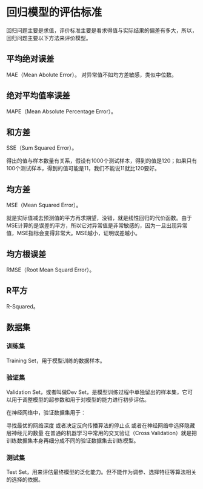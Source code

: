 <!--
 * @Author: matiastang
 * @Date: 2022-08-03 15:23:52
 * @LastEditors: matiastang
 * @LastEditTime: 2022-08-03 15:37:31
 * @FilePath: /matias-AI/md/非线性回归/回归模型的评估标准.md
 * @Description: 回归模型的评估标准
-->
# 回归模型的评估标准

回归问题主要是求值，评价标准主要是看求得值与实际结果的偏差有多大，所以，回归问题主要以下方法来评价模型。

## 平均绝对误差

MAE（Mean Abolute Error）。
对异常值不如均方差敏感，类似中位数。

## 绝对平均值率误差
MAPE（Mean Absolute Percentage Error）。

## 和方差
SSE（Sum Squared Error）。

得出的值与样本数量有关系，假设有1000个测试样本，得到的值是120；如果只有100个测试样本，得到的值可能是11，我们不能说11就比120要好。

## 均方差
MSE（Mean Squared Error）。

就是实际值减去预测值的平方再求期望，没错，就是线性回归的代价函数。由于MSE计算的是误差的平方，所以它对异常值是非常敏感的，因为一旦出现异常值，MSE指标会变得非常大。MSE越小，证明误差越小。

## 均方根误差
RMSE（Root Mean Squard Error）。

## R平方
R-Squared。

## 数据集

### 训练集

Training Set，用于模型训练的数据样本。

### 验证集

Validation Set，或者叫做Dev Set，是模型训练过程中单独留出的样本集，它可以用于调整模型的超参数和用于对模型的能力进行初步评估。

在神经网络中，验证数据集用于：

寻找最优的网络深度
或者决定反向传播算法的停止点
或者在神经网络中选择隐藏层神经元的数量
在普通的机器学习中常用的交叉验证（Cross Validation）就是把训练数据集本身再细分成不同的验证数据集去训练模型。

### 测试集

Test Set，用来评估最终模型的泛化能力。但不能作为调参、选择特征等算法相关的选择的依据。

